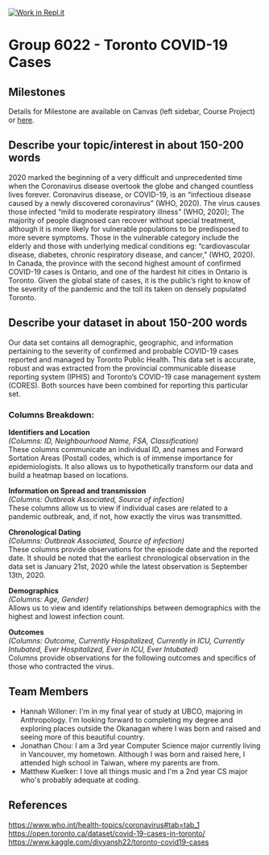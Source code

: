 [![Work in Repl.it](https://classroom.github.com/assets/work-in-replit-14baed9a392b3a25080506f3b7b6d57f295ec2978f6f33ec97e36a161684cbe9.svg)](https://classroom.github.com/online_ide?assignment_repo_id=312342&assignment_repo_type=GroupAssignmentRepo)
# Group 6022 - Toronto COVID-19 Cases

## Milestones

Details for Milestone are available on Canvas (left sidebar, Course Project) or [here](https://firas.moosvi.com/courses/data301/project/milestone01.html).

## Describe your topic/interest in about 150-200 words

2020 marked the beginning of a very difficult and unprecedented time when the Coronavirus disease overtook the globe and changed countless lives forever. Coronavirus disease, or COVID-19, is an “infectious disease caused by a newly discovered coronavirus” (WHO, 2020). The virus causes those infected “mild to moderate respiratory illness” (WHO, 2020); The majority of people diagnosed can recover without special treatment, although it is more likely for vulnerable populations to be predisposed to more severe symptoms. Those in the vulnerable category include the elderly and those with underlying medical conditions eg: “cardiovascular disease, diabetes, chronic respiratory disease, and cancer,” (WHO, 2020). In Canada, the province with the second highest amount of confirmed COVID-19 cases is Ontario, and one of the hardest hit cities in Ontario is Toronto. Given the global state of cases, it is the public’s right to know of the severity of the pandemic and the toll its taken on densely populated Toronto.

## Describe your dataset in about 150-200 words

Our data set contains all demographic, geographic, and information pertaining to the severity of confirmed and probable COVID-19 cases reported and managed by Toronto Public Health. This data set is accurate, robust and was extracted from the provincial communicable disease reporting system (IPHIS) and Toronto’s COVID-19 case management system (CORES). Both sources have been combined for reporting this particular set.  

### Columns Breakdown:
	
**Identifiers and Location**
<br>*(Columns: ID, Neighbourhood Name, FSA, Classification)*
<br>These columns communicate an individual ID, and names and Forward Sortation Areas (Postal) codes, which is of immense importance for epidemiologists. It also allows us to hypothetically transform our data and build a heatmap based on locations. 

**Information on Spread and transmission** 
<br>*(Columns: Outbreak Associated, Source of infection)*
	<br>These columns allow us to view if individual cases are related to a pandemic outbreak, and, if not, how exactly the virus was transmitted.

**Chronological Dating**
<br>*(Columns: Outbreak Associated, Source of infection)*
	<br>These columns provide observations for the episode date and the reported date. It should be noted that the earliest chronological observation in the data set is January 21st, 2020 while the latest observation is September 13th, 2020. 

**Demographics**
<br>*(Columns: Age, Gender)* 
	<br>Allows us to view and identify relationships between demographics with the highest and lowest infection count. 

**Outcomes**
<br>*(Columns: Outcome, Currently Hospitalized, Currently in ICU, Currently Intubated, Ever Hospitalized, Ever in ICU, Ever Intubated)*
	<br>Columns provide observations for the following outcomes and specifics of those who contracted the virus. 


## Team Members

- Hannah Willoner: I'm in my final year of study at UBCO, majoring in Anthropology. I'm looking forward to completing my degree and exploring places outside the Okanagan where I was born and raised and seeing more of this beautiful country.
- Jonathan Chou: I am a 3rd year Computer Science major currently living in Vancouver, my hometown. Although I was born and raised here, I attended high school in Taiwan, where my parents are from.
- Matthew Kuelker: I love all things music and I'm a 2nd year CS major who's probably adequate at coding. 

## References
https://www.who.int/health-topics/coronavirus#tab=tab_1 <br>
https://open.toronto.ca/dataset/covid-19-cases-in-toronto/ <br>
https://www.kaggle.com/divyansh22/toronto-covid19-cases <br>
